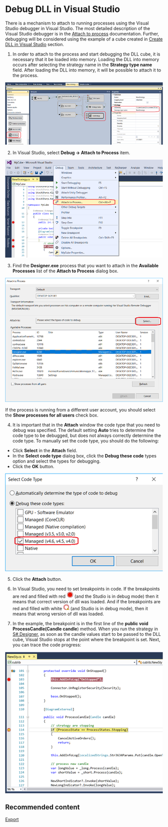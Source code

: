 # Debug DLL in Visual Studio

There is a mechanism to attach to running processes using the Visual Studio debugger in Visual Studio. The most detailed description of the Visual Studio debugger is in the [Attach to process](https://msdn.microsoft.com/en-US/library/3s68z0b3.aspx) documentation. Further, debugging will be considered using the example of a cube created in [Create DLL in Visual Studio](Designer_Creating_DLL_element_in_Visual_Studio.md) section.

1. In order to attach to the process and start debugging the DLL cube, it is necessary that it be loaded into memory. Loading the DLL into memory occurs after selecting the strategy name in the **Strategy type name** field. After loading the DLL into memory, it will be possible to attach it to the process.

![Designer Creating a DLL cube in Visual Studio 03](../images/Designer_Creating_DLL_element_in_Visual_Studio_03.png)

2. In Visual Studio, select **Debug \-\> Attach to Process** item.

![Designer Debugging DLL cube using Visual Studio 00](../images/Designer_Debugging_DLL_using_Visual_Studio_00.png)

3. Find the **Designer.exe** process that you want to attach in the **Available Processes** list of the **Attach to Process** dialog box.

![Designer Debugging DLL cube using Visual Studio 01](../images/Designer_Debugging_DLL_using_Visual_Studio_01.png)

If the process is running from a different user account, you should select the **Show processes for all users** check box.

4. It is important that in the **Attach** window the code type that you need to debug was specified. The default setting **Auto** tries to determine the code type to be debugged, but does not always correctly determine the code type. To manually set the code type, you should do the following:

- Click **Select** in the **Attach** field.
- In the **Select code type** dialog box, click the **Debug these code** types option and select the types for debugging.
- Click the **OK** button.

![Designer Debugging DLL cube using Visual Studio 02](../images/Designer_Debugging_DLL_using_Visual_Studio_02.png)

5. Click the **Attach** button.

6. In Visual Studio, you need to set breakpoints in code. If the breakpoints are red and filled with red ![Designer Debugging DLL cube using Visual Studio 03](../images/Designer_Debugging_DLL_using_Visual_Studio_03.png) (and the Studio is in debug mode) then it means that correct version of dll was loaded. And if the breakpoints are red and filled with white ![Designer Debugging DLL cube using Visual Studio 04](../images/Designer_Debugging_DLL_using_Visual_Studio_04.png) (and Studio is in debug mode), then it means that wrong version of dll was loaded.

7. In the example, the breakpoint is in the first line of the **public void ProcessCandle(Candle candle**) method. When you run the strategy in [S\#.Designer](Designer.md), as soon as the candle values start to be passed to the DLL cube, Visual Studio stops at the point where the breakpoint is set. Next, you can trace the code progress:

![Designer Debugging DLL cube using Visual Studio 05](../images/Designer_Debugging_DLL_using_Visual_Studio_05.png)

## Recommended content

[Export](Designer_Export_strategies.md)
